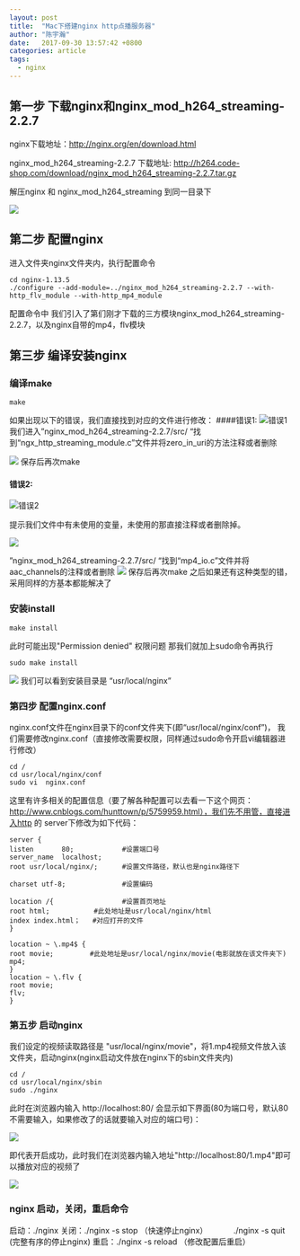 ```yaml
---
layout: post
title:  "Mac下搭建nginx http点播服务器"
author: "陈宇瀚"
date:   2017-09-30 13:57:42 +0800
categories: article
tags:
  - nginx
---
```

## 第一步 下载nginx和nginx_mod_h264_streaming-2.2.7
nginx下载地址：http://nginx.org/en/download.html

nginx_mod_h264_streaming-2.2.7 下载地址:
http://h264.code-shop.com/download/nginx_mod_h264_streaming-2.2.7.tar.gz

解压nginx 和 nginx_mod_h264_streaming 到同一目录下

![](http://upload-images.jianshu.io/upload_images/4273129-49feda242d8eafc2.png?imageMogr2/auto-orient/strip%7CimageView2/2/w/1240)

## 第二步 配置nginx
进入文件夹nginx文件夹内，执行配置命令
```
cd nginx-1.13.5
./configure --add-module=../nginx_mod_h264_streaming-2.2.7 --with-http_flv_module --with-http_mp4_module
```
配置命令中 我们引入了第们刚才下载的三方模块nginx_mod_h264_streaming-2.2.7，以及nginx自带的mp4，flv模块

## 第三步 编译安装nginx
### 编译make
```
make
```
如果出现以下的错误，我们直接找到对应的文件进行修改：
####错误1:
![错误1](http://upload-images.jianshu.io/upload_images/4273129-cf852fdfba918904.png?imageMogr2/auto-orient/strip%7CimageView2/2/w/1240)
我们进入”nginx_mod_h264_streaming-2.2.7/src/ “找到“ngx_http_streaming_module.c”文件并将zero_in_uri的方法注释或者删除

![](http://upload-images.jianshu.io/upload_images/4273129-df482fc56491eab1.png?imageMogr2/auto-orient/strip%7CimageView2/2/w/1240)
保存后再次make

#### 错误2:

![错误2](http://upload-images.jianshu.io/upload_images/4273129-e21be49c01aedac2.png?imageMogr2/auto-orient/strip%7CimageView2/2/w/1240)

提示我们文件中有未使用的变量，未使用的那直接注释或者删除掉。

![](http://upload-images.jianshu.io/upload_images/4273129-2559f062cd07404a.png?imageMogr2/auto-orient/strip%7CimageView2/2/w/1240)

”nginx_mod_h264_streaming-2.2.7/src/ “找到“mp4_io.c”文件并将aac_channels的注释或者删除
![](http://upload-images.jianshu.io/upload_images/4273129-213c4db80df76ae9.png?imageMogr2/auto-orient/strip%7CimageView2/2/w/1240)
保存后再次make
之后如果还有这种类型的错，采用同样的方基本都能解决了

### 安装install
```
make install
```
此时可能出现"Permission denied" 权限问题
那我们就加上sudo命令再执行
```
sudo make install
```

![](http://upload-images.jianshu.io/upload_images/4273129-3dd3b4e3f7333959.png?imageMogr2/auto-orient/strip%7CimageView2/2/w/1240)
我们可以看到安装目录是 “usr/local/nginx”

### 第四步 配置nginx.conf
nginx.conf文件在nginx目录下的conf文件夹下(即“usr/local/nginx/conf”)，
我们需要修改nginx.conf（直接修改需要权限，同样通过sudo命令开启vi编辑器进行修改）
```
cd /
cd usr/local/nginx/conf
sudo vi  nginx.conf
```
这里有许多相关的配置信息（要了解各种配置可以去看一下这个网页：http://www.cnblogs.com/hunttown/p/5759959.html），我们先不用管，直接进入http 的 server下修改为如下代码：
```
server {
listen       80;            #设置端口号
server_name  localhost;
root usr/local/nginx/;      #设置文件路径，默认也是nginx路径下

charset utf-8;              #设置编码

location /{                 #设置首页地址
root html;           #此处地址是usr/local/nginx/html
index index.html；   #对应打开的文件
}

location ~ \.mp4$ {
root movie;         #此处地址是usr/local/nginx/movie(电影就放在该文件夹下)
mp4;
}
location ~ \.flv {
root movie;
flv;
}
```
### 第五步 启动nginx
我们设定的视频读取路径是 "usr/local/nginx/movie"，将1.mp4视频文件放入该文件夹，启动nginx(nginx启动文件放在nginx下的sbin文件夹内)
```
cd /
cd usr/local/nginx/sbin
sudo ./nginx
```
此时在浏览器内输入 http://localhost:80/ 会显示如下界面(80为端口号，默认80不需要输入，如果修改了的话就要输入对应的端口号)：

![](http://upload-images.jianshu.io/upload_images/4273129-a89d30a00ff2b89f.png?imageMogr2/auto-orient/strip%7CimageView2/2/w/1240)

即代表开启成功，此时我们在浏览器内输入地址"http://localhost:80/1.mp4"即可以播放对应的视频了

![](http://upload-images.jianshu.io/upload_images/4273129-888380bf0a3563f3.png?imageMogr2/auto-orient/strip%7CimageView2/2/w/1240)

### nginx 启动，关闭，重启命令
启动：./nginx
关闭：./nginx -s stop （快速停止nginx）
&emsp;&emsp;&emsp;./nginx -s quit     (完整有序的停止nginx)
重启：./nginx -s reload （修改配置后重启）
